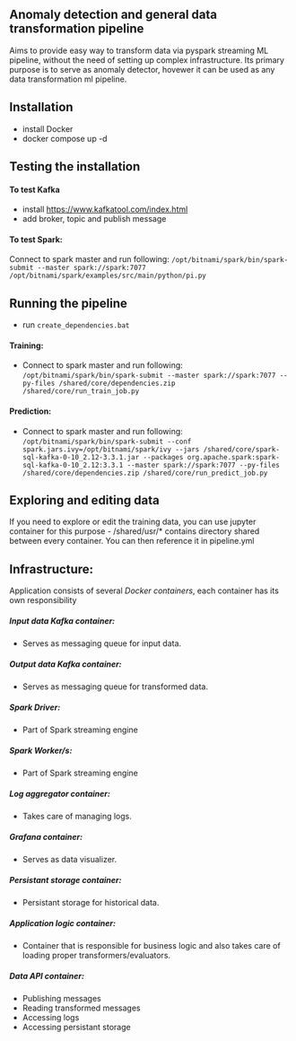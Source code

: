 ## Anomaly detection and general data transformation pipeline

Aims to provide easy way to transform data via pyspark streaming ML pipeline, without the need of setting up complex infrastructure. Its primary purpose is to serve as anomaly detector, hovewer it can be used as any data transformation ml pipeline. 

## Installation
- install Docker
- docker compose up -d

## Testing the installation

#### To test Kafka
- install https://www.kafkatool.com/index.html
- add broker, topic and publish message

#### To test Spark: 
Connect to spark master and run following:
`/opt/bitnami/spark/bin/spark-submit --master spark://spark:7077 /opt/bitnami/spark/examples/src/main/python/pi.py`

## Running the pipeline ###
- run `create_dependencies.bat`
#### Training:
- Connect to spark master and run following: `/opt/bitnami/spark/bin/spark-submit --master spark://spark:7077 --py-files /shared/core/dependencies.zip /shared/core/run_train_job.py`

#### Prediction:
- Connect to spark master and run following: `/opt/bitnami/spark/bin/spark-submit --conf spark.jars.ivy=/opt/bitnami/spark/ivy --jars /shared/core/spark-sql-kafka-0-10_2.12-3.3.1.jar --packages org.apache.spark:spark-sql-kafka-0-10_2.12:3.3.1 --master spark://spark:7077 --py-files /shared/core/dependencies.zip /shared/core/run_predict_job.py`



## Exploring and editing data
If you need to explore or edit the training data, you can use jupyter container for this purpose - /shared/usr/* contains directory shared between every container. You can then reference it in pipeline.yml

## Infrastructure:

Application consists of several *Docker containers*, each container has its own responsibility

##### Input data Kafka container:
* Serves as messaging queue for input data.

##### Output data Kafka container:
* Serves as messaging queue for transformed data.

##### Spark Driver:
* Part of Spark streaming engine

##### Spark Worker/s:
* Part of Spark streaming engine

##### Log aggregator container:
* Takes care of managing logs.

##### Grafana container:
* Serves as data visualizer.

##### Persistant storage container:
* Persistant storage for historical data.

##### Application logic container:
* Container that is responsible for business logic and also takes care of loading proper transformers/evaluators.


##### Data API container: 
* Publishing messages
* Reading transformed messages
* Accessing logs
* Accessing persistant storage
    
 
    


